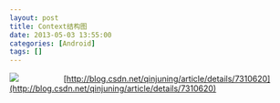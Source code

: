 ```yaml
---
layout: post
title: Context结构图
date: 2013-05-03 13:55:00
categories: [Android]
tags: []
---
```

![](http://img.blog.csdn.net/20130503135550987) 
     
   
   
   
[http://blog.csdn.net/qinjuning/article/details/7310620](http://blog.csdn.net/qinjuning/article/details/7310620)


